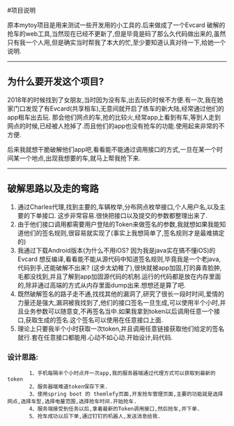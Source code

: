 #项目说明

原本mytoy项目是用来测试一些开发用的小工具的.后来做成了一个Evcard 破解的抢车的web工具,当然现在已经不更新了,但是毕竟是码了那么久代码做出来的,虽然只有我一个人用,但是确实当时帮我了本大的忙,至少要知道认真对待一下,给她一个说明.

------------

## 为什么要开发这个项目?
2018年的时候找到了女朋友,当时因为没有车,出去玩的时候不方便.有一次,我在她家门口发现了有Evcard(共享租车),无意间就开启了练车的新大陆,经常通过他们的app租车出去玩.
那会他们网点的车,抢的比较火,经常app上看到有车,等到人走到网点的时候,已经被人抢掉了.而且他们的app也没有抢车的功能.使用起来非常的不方便.

后来我就想干脆破解他们app吧,看看能不能通过调用接口的方式,一旦在某一个时间某一个地点,出现我想要的车,就马上帮我抢下来.

------------


## 破解思路以及走的弯路
1. 通过Charles代理,找到主要的,车辆枚举,分布网点枚举接口,个人用户名,以及主要的下单接口. 这步非常容易.很快把接口以及提交的参数都整理出来了.
2. 由于他们接口调用都需要用户登陆的Token来做签名的参数,我就想如果我能知道他们的签名规则,很容易就实现了(事实上我想简单了,签名规则才是最难搞定的)
3. 我通过下载Android版本(为什么不用iOS? 因为我是java实在搞不懂iOS)的Evcard 想反编译,看看能不能从源代码中知道签名规则,毕竟我是一个老java,代码到手,还能破解不出来? (这步太幼稚了),很快就被app加固,打的鼻青脸肿,毛都没找到,并且了解到app加固源代码的机制.运行的代码都是放在内存里面的,除非通过高端的方式从内存里面dump出来.想想还是算了吧.
4. 既然破解签名的路子走不通,找找其他的漏洞了,研究了很长一段时时间,爱情的力量还是强大,漏洞被我找到了,他们的接口签名一旦生成,可以使用半个小时,并且业务参数可以随意变,不再签名当中.如果我拿到token以后调用任意一个接口,获取生成的签名.这个签名可以使用在任意接口上面.
5. 理论上只要我半个小时获取一次token,并且调用任意链接获取他们给定的签名就行.套在任意接口都能用.心动不如心动.开始设计,码代码.
###  设计思路:
           1、手机每隔半个小时点开一次app,我的服务器端通过代理方式可以获取到最新的token
           2、服务器端难道token保存下来.
           3、使用spring boot 的 themlefy页面,开发抢车管理页面,主要的功能就是选择网点,选择车型,选择电量范围,选择抢车时间.开始抢车.
           4、服务端接受到任务以后,拿着最新的Token调用接口,然后抢车,并下单.
           5、抢车成功以后下单,通过钉钉的机器人,发送消息给我.

